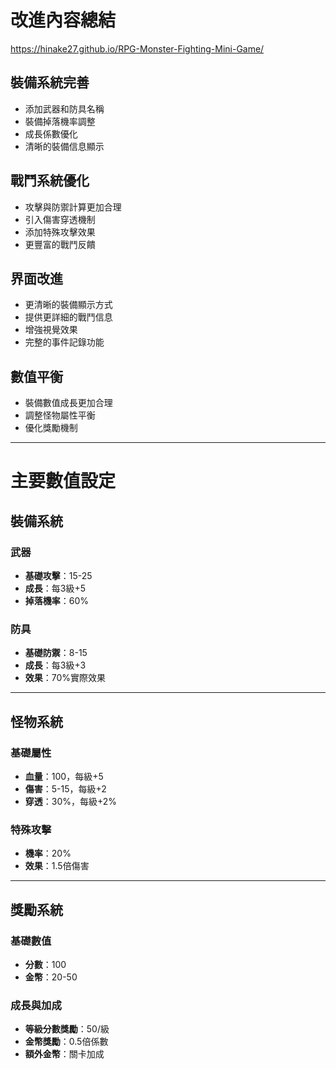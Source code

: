 # 改進內容總結 
https://hinake27.github.io/RPG-Monster-Fighting-Mini-Game/

## 裝備系統完善
- 添加武器和防具名稱  
- 裝備掉落機率調整  
- 成長係數優化  
- 清晰的裝備信息顯示  

## 戰鬥系統優化
- 攻擊與防禦計算更加合理  
- 引入傷害穿透機制  
- 添加特殊攻擊效果  
- 更豐富的戰鬥反饋  

## 界面改進
- 更清晰的裝備顯示方式  
- 提供更詳細的戰鬥信息  
- 增強視覺效果  
- 完整的事件記錄功能  

## 數值平衡
- 裝備數值成長更加合理  
- 調整怪物屬性平衡  
- 優化獎勵機制  

---

# 主要數值設定

## 裝備系統

### 武器
- **基礎攻擊**：15-25  
- **成長**：每3級+5  
- **掉落機率**：60%  

### 防具
- **基礎防禦**：8-15  
- **成長**：每3級+3  
- **效果**：70%實際效果  

---

## 怪物系統

### 基礎屬性
- **血量**：100，每級+5  
- **傷害**：5-15，每級+2  
- **穿透**：30%，每級+2%  

### 特殊攻擊
- **機率**：20%  
- **效果**：1.5倍傷害  

---

## 獎勵系統

### 基礎數值
- **分數**：100  
- **金幣**：20-50  

### 成長與加成
- **等級分數獎勵**：50/級  
- **金幣獎勵**：0.5倍係數  
- **額外金幣**：關卡加成  
